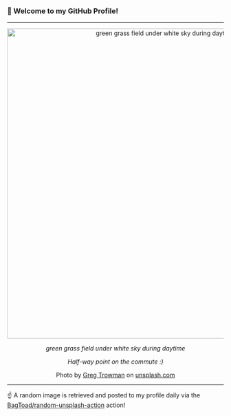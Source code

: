 ### 👋 Welcome to my GitHub Profile!

----

<div align="center">
  <img width="720" src="https://images.unsplash.com/photo-1601381380631-ff169bdda6a5?crop=entropy&cs=tinysrgb&fit=max&fm=jpg&ixid=M3w1NTI0OTR8MHwxfHJhbmRvbXx8fHx8fHx8fDE3NDYzMzkyMDl8&ixlib=rb-4.0.3&q=80&w=1080" alt="green grass field under white sky during daytime">
  
  <em>green grass field under white sky during daytime</em>
  
  <em>Half-way point on the commute :)</em>
  
  Photo by [Greg Trowman](https://gr3g.co.uk/) on [unsplash.com](https://unsplash.com/)
</div>

----

☝️ A random image is retrieved and posted to my profile daily via the [BagToad/random-unsplash-action](https://github.com/BagToad/random-unsplash-action) action!
